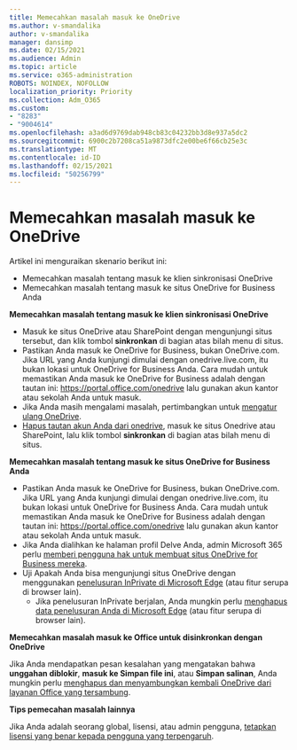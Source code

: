 ```yaml
---
title: Memecahkan masalah masuk ke OneDrive
ms.author: v-smandalika
author: v-smandalika
manager: dansimp
ms.date: 02/15/2021
ms.audience: Admin
ms.topic: article
ms.service: o365-administration
ROBOTS: NOINDEX, NOFOLLOW
localization_priority: Priority
ms.collection: Adm_O365
ms.custom:
- "8283"
- "9004614"
ms.openlocfilehash: a3ad6d9769dab948cb83c04232bb3d8e937a5dc2
ms.sourcegitcommit: 6900c2b7208ca51a9873dfc2e00be6f66cb25e3c
ms.translationtype: MT
ms.contentlocale: id-ID
ms.lasthandoff: 02/15/2021
ms.locfileid: "50256799"
---
```

# <a name="troubleshoot-signing-in-to-onedrive"></a>Memecahkan masalah masuk ke OneDrive

Artikel ini menguraikan skenario berikut ini:

- Memecahkan masalah tentang masuk ke klien sinkronisasi OneDrive
- Memecahkan masalah tentang masuk ke situs OneDrive for Business Anda

**Memecahkan masalah tentang masuk ke klien sinkronisasi OneDrive**

- Masuk ke situs OneDrive atau SharePoint dengan mengunjungi situs tersebut, dan klik tombol **sinkronkan** di bagian atas bilah menu di situs.
- Pastikan Anda masuk ke OneDrive for Business, bukan OneDrive.com. Jika URL yang Anda kunjungi dimulai dengan onedrive.live.com, itu bukan lokasi untuk OneDrive for Business Anda. Cara mudah untuk memastikan Anda masuk ke OneDrive for Business adalah dengan tautan ini: https://portal.office.com/onedrive lalu gunakan akun kantor atau sekolah Anda untuk masuk.
- Jika Anda masih mengalami masalah, pertimbangkan untuk [mengatur ulang OneDrive](https://support.microsoft.com/office/reset-onedrive-34701e00-bf7b-42db-b960-84905399050c).
- [Hapus tautan akun Anda dari onedrive](https://support.microsoft.com/office/how-to-remove-an-account-in-onedrive-72699268-9e64-45bd-b723-9a19f4512fd1), masuk ke situs Onedrive atau SharePoint, lalu klik tombol **sinkronkan** di bagian atas bilah menu di situs.

**Memecahkan masalah tentang masuk ke situs OneDrive for Business Anda**

- Pastikan Anda masuk ke OneDrive for Business, bukan OneDrive.com. Jika URL yang Anda kunjungi dimulai dengan onedrive.live.com, itu bukan lokasi untuk OneDrive for Business Anda. Cara mudah untuk memastikan Anda masuk ke OneDrive for Business adalah dengan tautan ini: https://portal.office.com/onedrive lalu gunakan akun kantor atau sekolah Anda untuk masuk.
- Jika Anda dialihkan ke halaman profil Delve Anda, admin Microsoft 365 perlu [memberi pengguna hak untuk membuat situs OneDrive for Business mereka](https://support.microsoft.com/office/you-re-redirected-to-your-delve-profile-page-after-you-click-onedrive-on-the-microsoft-365-app-launcher-2af26640-9ddf-46c3-8912-6af30efcc7b0).
- Uji Apakah Anda bisa mengunjungi situs OneDrive dengan menggunakan [penelusuran InPrivate di Microsoft Edge](https://support.microsoft.com/microsoft-edge/browse-inprivate-in-microsoft-edge-e6f47704-340c-7d4f-b00d-d0cf35aa1fcc) (atau fitur serupa di browser lain).
    - Jika penelusuran InPrivate berjalan, Anda mungkin perlu [menghapus data penelusuran Anda di Microsoft Edge](https://support.microsoft.com/microsoft-edge/view-and-delete-browser-history-in-microsoft-edge-00cf7943-a9e1-975a-a33d-ac10ce454ca4) (atau fitur serupa di browser lain).

**Memecahkan masalah masuk ke Office untuk disinkronkan dengan OneDrive**

Jika Anda mendapatkan pesan kesalahan yang mengatakan bahwa **unggahan diblokir**, **masuk ke Simpan file ini**, atau **Simpan salinan**, Anda mungkin perlu [menghapus dan menyambungkan kembali OneDrive dari layanan Office yang tersambung](https://support.microsoft.com/office/how-to-resolve-upload-blocked-sign-into-save-this-file-or-save-a-copy-error-messages-32c7340c-f5fb-4ca0-a829-65d8120f81f8).

**Tips pemecahan masalah lainnya**

Jika Anda adalah seorang global, lisensi, atau admin pengguna, [tetapkan lisensi yang benar kepada pengguna yang terpengaruh](https://docs.microsoft.com/microsoft-365/admin/manage/assign-licenses-to-users).

